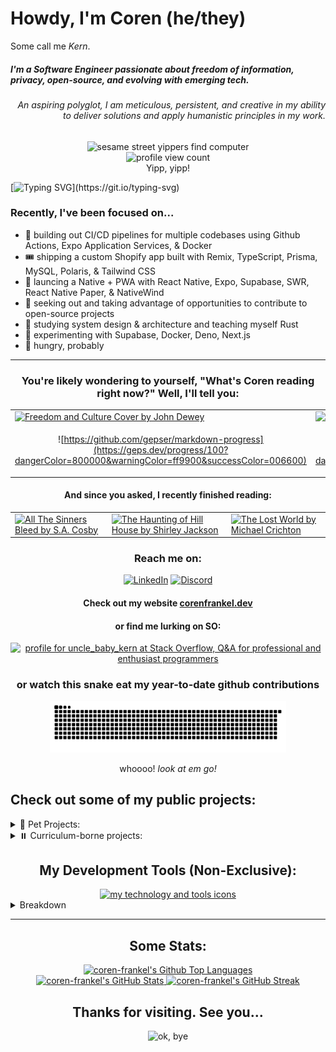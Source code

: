# Howdy, I'm Coren (he/they)

<p>Some call me <em>Kern</em>.</p>
<h5>
  I'm a Software Engineer passionate about freedom of information, privacy, open-source, and evolving with emerging tech.
</h5>
<h6 align=end>
  An aspiring polyglot, I am meticulous, persistent, and creative in my ability to deliver solutions and apply humanistic principles in my work.
</h6>
<div align="center">
  <img alt="sesame street yippers find computer" src="https://i.giphy.com/media/GsiBgbwZAsWsg/giphy.webp"/>
  <br/>
  <img src="https://komarev.com/ghpvc/?username=coren-frankel&label=Profile%20View%20Count&color=4CC733&style=plastic" alt="profile view count" />
  <br/>
  <caption>Yipp, yipp!</caption>
</div>

[![Typing SVG](https://readme-typing-svg.demolab.com/?pause=500&color=F70000&width=1000&vCenter=true&lines=Interests:+Film,+Literature,+Art,+Philosophy,+Music,+Puzzles,+Lists...;Genres:+Horror,+Sci-Fi,+Fantasy,+Satire,+Drama,+Mystery,+Suspense...;Games:+puzzle-based,+story-driven,+role-playing,+survival-horror...;Tunes:+Folk,+Punk,+R%26B,+Lo-Fi,+Shoegaze,+Indie,+Hardcore,+Hip-Hop,+Snake+Jazz...;All+work+and+no+play+makes+Kern+a+dull+something,+something.+Yada,+yada,+yada...)](https://git.io/typing-svg)

### Recently, I've been focused on...
- 🪈 building out CI/CD pipelines for multiple codebases using Github Actions, Expo Application Services, & Docker
- 🎟️ shipping a custom Shopify app built with Remix, TypeScript, Prisma, MySQL, Polaris, & Tailwind CSS
- 📱 launcing a Native + PWA with React Native, Expo, Supabase, SWR, React Native Paper, & NativeWind
- 🔭 seeking out and taking advantage of opportunities to contribute to open-source projects
- 🧰 studying system design & architecture and teaching myself Rust
- 🧫 experimenting with Supabase, Docker, Deno, Next.js
- 🥯 hungry, probably


<hr/>
<h3 align=center>You're likely wondering to yourself, "What's Coren reading right now?" Well, I'll tell you:</h3>
<table align=center>
  <tr>
    <!--   <td>
    <a href="https://www.packtpub.com/en-us/product/building-production-grade-web-applications-with-supabase-9781837630684">
    <img src="https://content.packt.com/_/image/original/B19648/cover_image_large.jpg" alt="Building Production-Grade Web Applications with Supabase by David Lorenz" height="200"/>
    </a>
    </td> -->
    <td>
      <a href="https://archive.org/details/freedomculture0000dewe/page/n7/mode/1up">
        <img src="https://books.google.com/books/content?id=TFQvAAAAYAAJ&printsec=frontcover&img=1&zoom=1&imgtk=AFLRE72WtIVKK-NRLLkC5oZfmyjcZI0Iyg8yKGff2QokKSrdY4yTWqecGDlBKiKBT0wWX8oBQBcWVZoVq37E7Ad5fBX9J04iOWvdrEC62e9Kkn5PZnXeHLxu-T-g94I3y5asUQFt2eBv" alt="Freedom and Culture Cover by John Dewey" height="200">
      </a>
    </td>
    <td>
      <a href="https://www.andrewfsullivan.com/the-marigold">
        <img src="https://images-na.ssl-images-amazon.com/images/S/compressed.photo.goodreads.com/books/1659110290i/61773985.jpg" alt="The Marigold by Andrew Sullivan" height="200"/>
      </a>
    </td>
  </tr>
  <tr>
    <td align=center>
      
![https://github.com/gepser/markdown-progress](https://geps.dev/progress/100?dangerColor=800000&warningColor=ff9900&successColor=006600)

  </td>
  <td align=center>

![https://github.com/gepser/markdown-progress](https://geps.dev/progress/32?dangerColor=800000&warningColor=ff9900&successColor=006600)

  </td>
  </tr>
  
</table>

<h4 align=center>And since you asked, I recently finished reading:</h4>
<table align=center>
  <tr>
  <td>
    <a href="https://share.libbyapp.com/title/9174747">
      <img src="https://img1.od-cdn.com/ImageType-100/2390-1/{17593155-2DED-46F4-9B13-9A939A761C9D}IMG100.JPG" alt="All The Sinners Bleed by S.A. Cosby" height="150"/>
    </a>
  </td>
  </td>
  <td>
    <a href="https://share.libbyapp.com/title/543173">
      <img src="https://img1.od-cdn.com/ImageType-100/1523-1/%7BB2D9A47E-4B69-480B-AB38-E95A15B49FFD%7DImg100.jpg" alt="The Haunting of Hill House by Shirley Jackson" height=150"/>
    </a>
  </td>
  <td>
    <a href="https://share.libbyapp.com/title/5591">
      <img src="https://img2.od-cdn.com/ImageType-100/0111-1/%7B395E66B7-9771-46F4-B7C0-29F076A6BCD5%7DImg100.jpg" alt="The Lost World by Michael Crichton" height="150"/>
    </a>
  </tr>
</table>
<div align="center">
  
### Reach me on:
[![LinkedIn](https://img.shields.io/badge/LinkedIn-0077B5?style=plastic&logo=linkedin&logoColor=white)](https://linkedin.com/in/coren-frankel)
[![Discord](https://img.shields.io/badge/Discord-black?style=plastic&logo=discord&logoColor=white&labelColor=5865F2)](https://discordapp.com/users/uncle_baby_kern#8432)

#### Check out my website [corenfrankel.dev](https://corenfrankel.dev)

#### or find me lurking on SO:

<a href="https://stackoverflow.com/users/19356052/uncle-baby-kern"><img src="https://stackoverflow.com/users/flair/19356052.png?theme=hotdog" width="208" height="58" alt="profile for uncle_baby_kern at Stack Overflow, Q&amp;A for professional and enthusiast programmers" title="profile for uncle_baby_kern at Stack Overflow, Q&amp;A for professional and enthusiast programmers"></a>
</div>
  


<div align=center>
  
### or watch this snake eat my year-to-date github contributions
  <picture>
  <source media="(prefers-color-scheme: light)" srcset="https://raw.githubusercontent.com/coren-frankel/coren-frankel/output/github-contribution-grid-snake.svg">
  <source media="(prefers-color-scheme: dark)" srcset="https://raw.githubusercontent.com/coren-frankel/coren-frankel/output/github-contribution-grid-snake-dark.svg">
  <img src="https://raw.githubusercontent.com/coren-frankel/coren-frankel/output/github-contribution-grid-snake-dark.svg" alt="snake eating my contributions, dang it!" width="75%" title="hungry snake">
</picture>
    <p>whoooo! <em>look at em go!</em></p>
</div>

## Check out some of my public projects:

<details>
  <summary>🦫 Pet Projects:</summary>

  + 📦 [*culinary-unit-abbreviation*](https://www.npmjs.com/package/culinary-unit-abbreviation) - lightweight and tested npm library that converts culinary unit strings into their corresponding abbreviations
    - TypeScript/Jest/npm
    - [*repository*](https://github.com/coren-frankel/culinary-unit-abbreviation)
  + 📝 [*WebDev Flashcards*](https://webdev-flashcards.vercel.app/) - An open-source Web Developer study tool deployed on Vercel
    - JavaScript Full Stack (Node.js, React, Express, MongoDB)
    - [*repository*](https://github.com/m-smith15/webdev_flashcards)
  + 🕹️ [*NinjaSweeper*](https://coren-frankel.github.io/NinjaSweeper/) - Minesweeper clone hosted with GitHub Pages
    - Vanilla JavaScript/CSS/HTML
    - [*repository*](https://github.com/coren-frankel/NinjaSweeper)
  
</details>
<details>
  <summary>⏸️ Curriculum-borne projects:</summary>
  
  + 🍔 *GetYum* - A spoonacular API-fueled Recipe-to-Grocery List app with Spotify Web player integration
    - ![Java](https://img.shields.io/badge/Java-ED8B00?style=for-the-badge&logo=openjdk&logoColor=white) ![Spring](https://img.shields.io/badge/Spring-6DB33F?style=for-the-badge&logo=spring&logoColor=white) ![React](https://img.shields.io/badge/React-20232A?style=for-the-badge&logo=react&logoColor=61DAFB) ![MySQL](https://img.shields.io/badge/MySQL-005C84?style=for-the-badge&logo=mysql&logoColor=white) ![MaterialUI](https://img.shields.io/badge/Material--UI-0081CB?style=for-the-badge&logo=material-ui&logoColor=white)
    - [*GetYum Repo*](https://github.com/richzarate1997/recipe_routers#readme) 
  + 📈 VolatilitySurf - Stock Options Volatility Surface Trading Tool 
    - ![Java](https://img.shields.io/badge/Java-ED8B00?style=for-the-badge&logo=openjdk&logoColor=white) ![Spring](https://img.shields.io/badge/Spring-6DB33F?style=for-the-badge&logo=spring&logoColor=white) ![MySQL](https://img.shields.io/badge/MySQL-005C84?style=for-the-badge&logo=mysql&logoColor=white)
    - [VolatilitySurf Repo](https://github.com/coren-frankel/VolatilitySurf)
  + 🤧 *LookAchoo* - Geolocal Sneeze Context App
    - ![JavaScript](https://img.shields.io/badge/JavaScript-F7DF1E?style=for-the-badge&logo=javascript&logoColor=black) ![Express.JS](https://img.shields.io/badge/Express.js-404D59?style=for-the-badge) ![React](https://img.shields.io/badge/React-20232A?style=for-the-badge&logo=react&logoColor=61DAFB) ![Node](https://img.shields.io/badge/Node.js-43853D?style=for-the-badge&logo=node.js&logoColor=white) ![MongoDB](https://img.shields.io/badge/MongoDB-4EA94B?style=for-the-badge&logo=mongodb&logoColor=white) 
    - [*LookAchoo Repo*](https://github.com/coren-frankel/LookAchoo")
  + 🍳 *piqr* - Random Recipe CRUD App
    - ![Python](https://img.shields.io/badge/Python-3776AB?style=for-the-badge&logo=python&logoColor=white) ![JavaScript](https://img.shields.io/badge/JavaScript-F7DF1E?style=for-the-badge&logo=javascript&logoColor=black) ![HTML](https://img.shields.io/badge/HTML5-E34F26?style=for-the-badge&logo=html5&logoColor=white
) ![Bootstrap](https://img.shields.io/badge/Bootstrap-563D7C?style=for-the-badge&logo=bootstrap&logoColor=white
) ![Flask](https://img.shields.io/badge/Flask-000000?style=for-the-badge&logo=flask&logoColor=white) ![MySQL](https://img.shields.io/badge/MySQL-005C84?style=for-the-badge&logo=mysql&logoColor=white)
    - [*piqr Repo*](https://github.com/coren-frankel/meal_picker)
  
</details>


<div align=center>

## My Development Tools (Non-Exclusive):
  
  <a href="https://github.com/LelouchFR/skill-icons">
    <img alt="my technology and tools icons" src="https://go-skill-icons.vercel.app/api/icons?i=html,css,md,js,ts,py,java,yaml,react,reactnative,remix,express,nodejs,flask,spring,npm,pnpm,maven,prisma,sqla,mongoose,graphql,vscode,idea,androidstudio,xcode,postman,figma,jest,vitest,regex,babel,tailwind,bootstrap,materialui,vite,sqlite,mysql,postgres,redis,supabase,mongodb,digitalocean,shopify,docker,ngrok,cloudflare,vercel,nginx,gcp,git,github,githubactions,linux,apple,ubuntu&perline=8&theme=auto" />
  </a>
</div>
  <details>
    <summary>Breakdown</summary>
    <div align=center>
    <details>
      <summary>Languages:</summary>
      <p>HTML, CSS, GraphQL, JavaScript, TypeScript, Python, Java, Markdown</p>
    </details>
    <details>
      <summary>Frameworks & Runtimes:</summary>
      <p>Expo, Flask, Node.js, React, Remix, React Native, Spring, Supabase</p>
    </details>
    <details>
      <summary>Dependency Management & Build Tools:</summary>
      <p>npm, pnpm, Maven, Pipenv, Vite, Babel, Tomcat, Docker</p>
    </details>
    <details>
      <summary>Style Libraries:</summary>
      <p>Tailwind CSS, Bootstrap, Material UI</p>
    </details>
    <details>
      <summary>IDEs:</summary>
      <p>VS Code, IntelliJ Idea, Android Studio, XCode, Postman</p>
    </details>
    <details>
      <summary>OS:</summary>
      <p>Android, iOS, Linux, MacOS</p>
    </details>
    <details>
      <summary>Developer Tools:</summary>
      <p>Cloudflare, Figma, Git, Github, Github Actions, Ngrok</p>
    </details>
    <details>
      <summary>ORMs, ODMs, Middlewares, & Data Persistence Tools:</summary>
      <p>JPA, JDBC, Mongoose, Prisma, SqlAlchemy</p>
    </details>
    <details>
      <summary>Databases:</summary>
      <p>MySQL, MongoDB, PostgreSQL, Redis, SQLite</p>
    </details>
    <details>
      <summary>Cloud Providers:</summary>
      <p>Vercel, Digital Ocean, GCP, AWS</p>
    </details>
    </div>
  </details>
<hr/>
<div align="center">

## Some Stats:

  <a href="https://github.com/anuraghazra/github-readme-stats">
  <div>
      <img alt="coren-frankel's Github Top Languages" src="https://github-readme-stats.coren-frankel.vercel.app/api/top-langs/?username=coren-frankel&layout=donut-vertical&theme=merko&size_weight=0.5&count_weight=0.5" />
  </div>
  <img alt="coren-frankel's GitHub Stats" src="https://github-readme-stats.coren-frankel.vercel.app/api?username=coren-frankel&theme=dracula&show_icons=true&show_private=true" />
  </a>
  <a href="https://github.com/DenverCoder1/github-readme-streak-stats">
    <img src="https://github-readme-streak-stats-pi-sable.vercel.app/?user=coren-frankel&theme=ambient-gradient&exclude_days=Sun%2CSat" alt="coren-frankel's GitHub Streak" />
  </a>
</div>

<div align=center>
  
  ## Thanks for visiting. See you...
  
  <img src="https://media3.giphy.com/media/m9eG1qVjvN56H0MXt8/giphy.gif" alt="ok, bye" />
</div>
